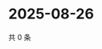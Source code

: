 # 2025-08-26

共 0 条

<!-- BEGIN ZHIHUVIDEO -->
<!-- 最后更新时间 Tue Aug 26 2025 06:11:09 GMT+0800 (China Standard Time) -->

<!-- END ZHIHUVIDEO -->
